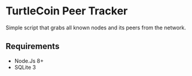 # TurtleCoin Peer Tracker

Simple script that grabs all known nodes and its peers from the network. 

## Requirements
- Node.Js 8+
- SQLite 3